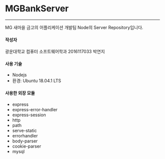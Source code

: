 # MGBankServer

---

MG 새마을 금고의 어플리케이션 개발팀 Node의 Server  Repository입니다.

#### 작성자

광운대학교 컴퓨터 소프트웨어학과 2016117033 박연지

#### 사용 기술

- Nodejs
- 환경: Ubuntu 18.04.1 LTS

#### 사용한 외장 모듈

- express
- express-error-handler
- express-session
- http
- path
- serve-static
- errorhandler
- body-parser
- cookie-parser
- mysql

